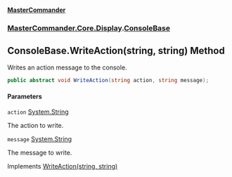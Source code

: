 #### [MasterCommander](MasterCommander.md 'MasterCommander')
### [MasterCommander.Core.Display](MasterCommander.Core.Display.md 'MasterCommander.Core.Display').[ConsoleBase](ConsoleBase.md 'MasterCommander.Core.Display.ConsoleBase')

## ConsoleBase.WriteAction(string, string) Method

Writes an action message to the console.

```csharp
public abstract void WriteAction(string action, string message);
```
#### Parameters

<a name='MasterCommander.Core.Display.ConsoleBase.WriteAction(string,string).action'></a>

`action` [System.String](https://docs.microsoft.com/en-us/dotnet/api/System.String 'System.String')

The action to write.

<a name='MasterCommander.Core.Display.ConsoleBase.WriteAction(string,string).message'></a>

`message` [System.String](https://docs.microsoft.com/en-us/dotnet/api/System.String 'System.String')

The message to write.

Implements [WriteAction(string, string)](IConsole.WriteAction(string,string).md 'MasterCommander.Core.Display.IConsole.WriteAction(string, string)')